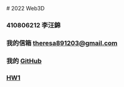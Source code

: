 <!DOCTYPE html>
<html>
<head>
	# 2022 Web3D
</head>

<body>

### 410806212 李汪錦
### 我的信箱 [theresa891203@gmail.com]
### 我的 [GitHub]
### [       HW1]



[theresa891203@gmail.com]:<mailto:theresa891203@gmail.com>
[GitHub]:<https://kingta1487.github.io/Web3D_hw/index.html>
[       HW1]:<hw1.html>

</body>

</html>